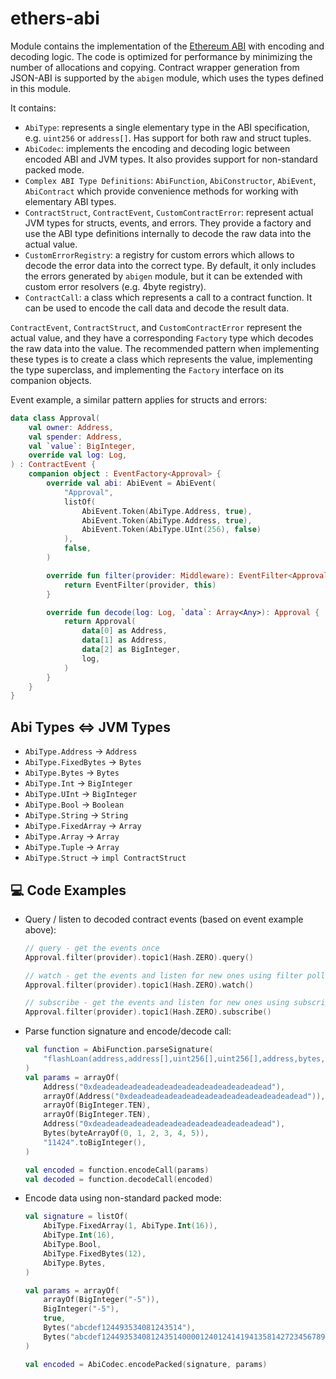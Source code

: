 # ethers-abi

Module contains the implementation of the [Ethereum ABI](https://docs.soliditylang.org/en/latest/abi-spec.html) with
encoding and decoding logic. The code is optimized for performance by minimizing the number of allocations and copying.
Contract wrapper generation from JSON-ABI is supported by the `abigen` module, which uses the types defined in this
module.

It contains:

- `AbiType`: represents a single elementary type in the ABI specification, e.g. `uint256` or `address[]`. Has support
  for both raw and struct tuples.
- `AbiCodec`: implements the encoding and decoding logic between encoded ABI and JVM types. It also provides support for
  non-standard packed mode.
- `Complex ABI Type Definitions`: `AbiFunction`, `AbiConstructor`, `AbiEvent`, `AbiContract` which provide convenience
  methods for working with elementary ABI types.
- `ContractStruct`, `ContractEvent`, `CustomContractError`: represent actual JVM types for structs, events, and errors. They
  provide a factory and use the ABI type definitions internally to decode the raw data into the actual value.
- `CustomErrorRegistry`: a registry for custom errors which allows to decode the error data into the correct type. By
  default, it only includes the errors generated by `abigen` module, but it can be extended with custom error
  resolvers (e.g. 4byte registry).
- `ContractCall`: a class which represents a call to a contract function. It can be used to encode the call data and
  decode the result data.

`ContractEvent`, `ContractStruct`, and `CustomContractError` represent the actual value, and they have a
corresponding `Factory` type which decodes the raw data into the value. The recommended pattern when implementing these
types is to create a class which represents the value, implementing the type superclass, and implementing the `Factory`
interface on its companion objects.

Event example, a similar pattern applies for structs and errors:

```kotlin
data class Approval(
    val owner: Address,
    val spender: Address,
    val `value`: BigInteger,
    override val log: Log,
) : ContractEvent {
    companion object : EventFactory<Approval> {
        override val abi: AbiEvent = AbiEvent(
            "Approval",
            listOf(
                AbiEvent.Token(AbiType.Address, true),
                AbiEvent.Token(AbiType.Address, true),
                AbiEvent.Token(AbiType.UInt(256), false)
            ),
            false,
        )

        override fun filter(provider: Middleware): EventFilter<Approval> {
            return EventFilter(provider, this)
        }

        override fun decode(log: Log, `data`: Array<Any>): Approval {
            return Approval(
                data[0] as Address,
                data[1] as Address,
                data[2] as BigInteger,
                log,
            )
        }
    }
}
```

## Abi Types <=> JVM Types

- `AbiType.Address` -> `Address`
- `AbiType.FixedBytes` -> `Bytes`
- `AbiType.Bytes` -> `Bytes`
- `AbiType.Int` -> `BigInteger`
- `AbiType.UInt` -> `BigInteger`
- `AbiType.Bool` -> `Boolean`
- `AbiType.String` -> `String`
- `AbiType.FixedArray` -> `Array`
- `AbiType.Array` -> `Array`
- `AbiType.Tuple` -> `Array` 
- `AbiType.Struct` -> `impl ContractStruct`

## 💻 Code Examples

- Query / listen to decoded contract events (based on event example above):
    ```kotlin
    // query - get the events once
    Approval.filter(provider).topic1(Hash.ZERO).query()
    
    // watch - get the events and listen for new ones using filter polling mechanism
    Approval.filter(provider).topic1(Hash.ZERO).watch()
    
    // subscribe - get the events and listen for new ones using subscription mechanism
    Approval.filter(provider).topic1(Hash.ZERO).subscribe()  
    ```

- Parse function signature and encode/decode call:
    ```kotlin
    val function = AbiFunction.parseSignature(
        "flashLoan(address,address[],uint256[],uint256[],address,bytes,uint16)",
    )
    val params = arrayOf(
        Address("0xdeadeadeadeadeadeadeadeadeadeadeadeadead"),
        arrayOf(Address("0xdeadeadeadeadeadeadeadeadeadeadeadeadead")),
        arrayOf(BigInteger.TEN),
        arrayOf(BigInteger.TEN),
        Address("0xdeadeadeadeadeadeadeadeadeadeadeadeadead"),
        Bytes(byteArrayOf(0, 1, 2, 3, 4, 5)),
        "11424".toBigInteger(),
    )
    
    val encoded = function.encodeCall(params)
    val decoded = function.decodeCall(encoded)
    ```

- Encode data using non-standard packed mode:
    ```kotlin
    val signature = listOf(
        AbiType.FixedArray(1, AbiType.Int(16)),
        AbiType.Int(16),
        AbiType.Bool,
        AbiType.FixedBytes(12),
        AbiType.Bytes,
    )

    val params = arrayOf(
        arrayOf(BigInteger("-5")),
        BigInteger("-5"),
        true,
        Bytes("abcdef124493534081243514"),
        Bytes("abcdef12449353408124351400001240124141941358142723456789876543234567898765432345678909876543456789876543"),
    )

    val encoded = AbiCodec.encodePacked(signature, params)
    ```

